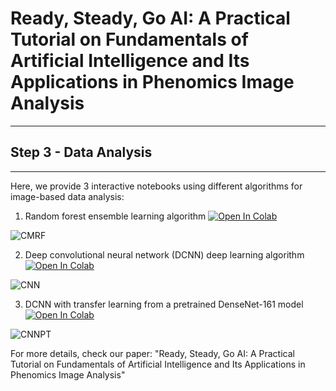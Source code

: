 # Ready, Steady, Go AI: A Practical Tutorial on Fundamentals of Artificial Intelligence and Its Applications in Phenomics Image Analysis
----
## Step 3 - Data Analysis
----

Here, we provide 3 interactive notebooks using different algorithms for image-based data analysis:
1. Random forest ensemble learning algorithm  [![Open In Colab](https://colab.research.google.com/assets/colab-badge.svg)](https://colab.research.google.com/github/faridnakhle/RSG/blob/main/1.%20RSG_Classification%20with%20RF.ipynb)

 ![CMRF](http://faridnakhle.com/pv/githubimages/RF_Bold.png?)

2. Deep convolutional neural network (DCNN) deep learning algorithm [![Open In Colab](https://colab.research.google.com/assets/colab-badge.svg)](https://colab.research.google.com/github/faridnakhle/RSG/blob/main/2.%20RSG_Classification%20with%20DCNN.ipynb)

 ![CNN](http://faridnakhle.com/pv/githubimages/CNN_Bold.png?)

3. DCNN with transfer learning from a pretrained DenseNet-161 model [![Open In Colab](https://colab.research.google.com/assets/colab-badge.svg)](https://colab.research.google.com/github/faridnakhle/RSG/blob/main/3.%20RSG_Classification%20with%20pretrained%20DenseNet-161.ipynb)

 ![CNNPT](http://faridnakhle.com/pv/githubimages/CNN_Densenet161_Bold.png?)

For more details, check our paper: "Ready, Steady, Go AI: A Practical Tutorial on Fundamentals of Artificial Intelligence and Its Applications in Phenomics Image Analysis"